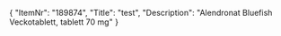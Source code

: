 {
  "ItemNr": "189874",
  "Title": "test",
  "Description": "Alendronat Bluefish Veckotablett, tablett 70 mg"
}
